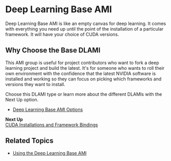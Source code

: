 # Deep Learning Base AMI<a name="overview-base"></a>

Deep Learning Base AMI is like an empty canvas for deep learning\. It comes with everything you need up until the point of the installation of a particular framework\. It will have your choice of CUDA versions\. 

## Why Choose the Base DLAMI<a name="base-why"></a>

This AMI group is useful for project contributors who want to fork a deep learning project and build the latest\. It's for someone who wants to roll their own environment with the confidence that the latest NVIDIA software is installed and working so they can focus on picking which frameworks and versions they want to install\. 

Choose this DLAMI type or learn more about the different DLAMIs with the Next Up option\.
+ [Deep Learning Base AMI Options](base.md)

**Next Up**  
[CUDA Installations and Framework Bindings](overview-cuda.md)

## Related Topics<a name="w19aab7b5c15b7"></a>
+ [Using the Deep Learning Base AMI](tutorial-base.md)